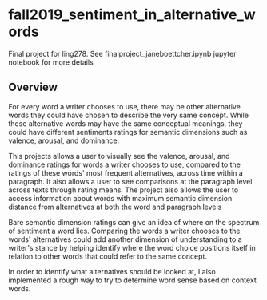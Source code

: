 # fall2019_sentiment_in_alternative_words
Final project for ling278. See finalproject_janeboettcher.ipynb jupyter notebook for more details

## Overview
For every word a writer chooses to use, there may be other alternative words they could have chosen to describe the very same concept. While these alternative words may have the same conceptual meanings, they could have different sentiments ratings for semantic dimensions such as valence, arousal, and dominance.

This projects allows a user to visually see the valence, arousal, and dominance ratings for words a writer chooses to use, compared to the ratings of these words' most frequent alternatives, across time within a paragraph. It also allows a user to see comparisons at the paragraph level across texts through rating means. The project also allows the user to access information about words with maximum semantic dimension distance from alternatives at both the word and paragraph levels

Bare semantic dimension ratings can give an idea of where on the spectrum of sentiment a word lies. Comparing the words a writer chooses to the words' alternatives could add another dimension of understanding to a writer's stance by helping identify where the word choice positions itself in relation to other words that could refer to the same concept.

In order to identify what alternatives should be looked at, I also implemented a rough way to try to determine word sense based on context words.
